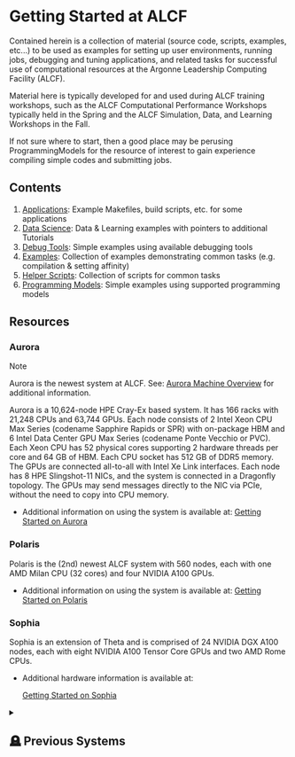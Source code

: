 # Getting Started at ALCF

Contained herein is a collection of material (source code, scripts, examples,
etc...) to be used as examples for setting up user environments, running jobs,
debugging and tuning applications, and related tasks for successful use of
computational resources at the Argonne Leadership Computing Facility (ALCF).

Material here is typically developed for and used during ALCF training
workshops, such as the ALCF Computational Performance Workshops typically held
in the Spring and the ALCF Simulation, Data, and Learning Workshops in the
Fall.

If not sure where to start, then a good place may be perusing ProgrammingModels
for the resource of interest to gain experience compiling simple codes and
submitting jobs.

## Contents

1. [Applications](./Applications): Example Makefiles, build scripts, etc. for
   some applications
1. [Data Science](./DataScience/): Data & Learning examples with pointers to
   additional Tutorials
1. [Debug Tools](./DebugTools): Simple examples using available debugging tools
1. [Examples](./Examples): Collection of examples demonstrating common tasks
   (e.g. compilation & setting affinity)
1. [Helper Scripts](./HelperScripts): Collection of scripts for common tasks
1. [Programming Models](./ProgrammingModels): Simple examples using supported
   programming models

## Resources

### Aurora

> [!NOTE]
> Aurora is the newest system at ALCF.
> See:
> [Aurora Machine Overview](https://docs.alcf.anl.gov/aurora/)
> for additional information.

Aurora is a 10,624-node HPE Cray-Ex based system.
It has 166 racks with 21,248 CPUs and 63,744 GPUs.
Each node consists of 2 Intel Xeon CPU Max Series (codename Sapphire Rapids or
SPR) with on-package HBM and 6 Intel Data Center GPU Max Series (codename Ponte
Vecchio or PVC).
Each Xeon CPU has 52 physical cores supporting 2 hardware threads per core and
64 GB of HBM. Each CPU socket has 512 GB of DDR5 memory.
The GPUs are connected all-to-all with Intel Xe Link interfaces.
Each node has 8 HPE Slingshot-11 NICs, and the system is connected in a
Dragonfly topology.
The GPUs may send messages directly to the NIC via PCIe, without the need to
copy into CPU memory.

- Additional information on using the system is available at:
  [Getting Started on Aurora](https://docs.alcf.anl.gov/aurora/getting-started-on-aurora/)

### Polaris

Polaris is the (2nd) newest ALCF system with 560 nodes, each with one AMD Milan
CPU (32 cores) and four NVIDIA A100 GPUs.

- Additional information on using the system is available at:
  [Getting Started on Polaris](https://www.alcf.anl.gov/support/user-guides/polaris/hardware-overview/machine-overview/index.html)

### Sophia

Sophia is an extension of Theta and is comprised of 24 NVIDIA DGX A100 nodes, each with eight NVIDIA A100 Tensor Core GPUs and two AMD Rome CPUs. 

- Additional hardware information is available at:

  [Getting Started on Sophia](https://docs.alcf.anl.gov/sophia/getting-started/)

<details closed><summary><h2>🪦 Previous Systems</h2></summary>

### Cooley

Cooley was a data analysis and visualization cluster consisting of 126 compute nodes, each with 12 Intel Haswell cores and an NVIDIA Tesla K80 dual-GPU card. Additional hardware information is available [here][1].

### Theta

Theta was a Cray XC40, 11.7 petaflops system based on the second-generation Intel Xeon Phi processor codenamed Knights Landing (KNL).  It contained 4,392 compute nodes available to users each with 64 cores, 192 GiB DDR4 & 16 GiB MCDRAM memory, and a 128 GiB SSD. Additional hardware information is available [here][2].


[1]: https://www.alcf.anl.gov/support-center/cooley/cooley-system-overview

[2]: https://www.alcf.anl.gov/support-center/theta/theta-thetagpu-overview

</details>
